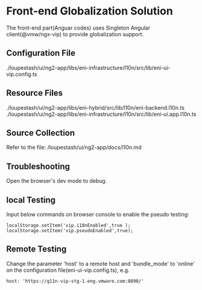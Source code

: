 # Front-end Globalization Solution

The front-end part(Anguar codes) uses Singleton Angular client(@vmw/ngx-vip) to provide globalization support.

## Configuration File

./loupestash/ui/ng2-app/libs/eni-infrastructure/l10n/src/lib/eni-ui-vip.config.ts

## Resource Files

./loupestash/ui/ng2-app/libs/eni-hybrid/src/lib/l10n/eni-backend.l10n.ts
./loupestash/ui/ng2-app/libs/eni-infrastructure/l10n/src/lib/eni-ui.app.l10n.ts

## Source Collection

Refer to the file: /loupestash/ui/ng2-app/docs/l10n.md

## Troubleshooting

Open the browser's dev mode to debug.

## local Testing

Input below commands on browser console to enable the pseudo testing:

```  
localStorage.setItem('vip.i18nEnabled',true );
localStorage.setItem('vip.pseudoEnabled',true);

``` 

## Remote Testing

Change the  parameter 'host' to a remote host and 'bundle_mode' to 'online' on the configuration file(eni-ui-vip.config.ts), e.g.

```  
host: 'https://g11n-vip-stg-1.eng.vmware.com:8090/'

```  
